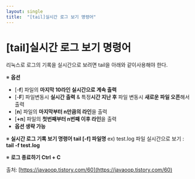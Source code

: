 ```yaml
---
layout: single
title:  "[tail]실시간 로그 보기 명령어"
---
```


# [tail]실시간 로그 보기 명령어

리눅스로 로그의 기록을 실시간으로 보려면 tail을 아래와 같이사용해야 한다.

※ **옵션**

- [-**f**] 파일의 **마지막 10라인 실시간으로 계속 출력**
- [-**F**] 파일변동시 **실시간 출력** & 특정**시간 지난 후** 파일 변동시 **새로운 파일 오픈**해서 출력
- [**n**] 파일의 **마지막부터 n만큼의 라인**을 출력
- [**+n**] 파일의 **첫번째부터 n번째 이후 라인**을 출력
- **옵션 생략 가능**

※ **실시간 로그 기록 보기 명령어
tail [-f] 파일명**
ex) test.log 파일 실시간으로 보기 : **tail -f test.log**

※ **로그 종료하기
Ctrl + C**

출처: [https://javaoop.tistory.com/60](https://javaoop.tistory.com/60)
